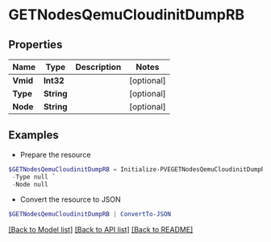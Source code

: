 # GETNodesQemuCloudinitDumpRB
## Properties

Name | Type | Description | Notes
------------ | ------------- | ------------- | -------------
**Vmid** | **Int32** |  | [optional] 
**Type** | **String** |  | [optional] 
**Node** | **String** |  | [optional] 

## Examples

- Prepare the resource
```powershell
$GETNodesQemuCloudinitDumpRB = Initialize-PVEGETNodesQemuCloudinitDumpRB  -Vmid null `
 -Type null `
 -Node null
```

- Convert the resource to JSON
```powershell
$GETNodesQemuCloudinitDumpRB | ConvertTo-JSON
```

[[Back to Model list]](../README.md#documentation-for-models) [[Back to API list]](../README.md#documentation-for-api-endpoints) [[Back to README]](../README.md)

